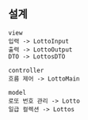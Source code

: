 ## 설계

    view
    입력 -> LottoInput
    출력 -> LottoOutput
    DTO -> LottosDTO

    controller
    흐름 제어 -> LottoMain

    model
    로또 번호 관리 -> Lotto
    일급 컬렉션 -> Lottos
